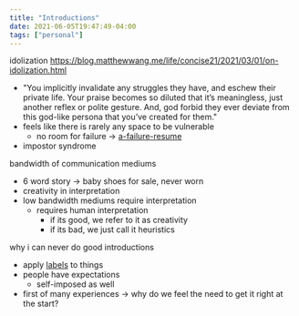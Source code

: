 ```yaml
---
title: "Introductions"
date: 2021-06-05T19:47:49-04:00
tags: ["personal"]
---
```


idolization
https://blog.matthewwang.me/life/concise21/2021/03/01/on-idolization.html
* "You implicitly invalidate any struggles they have, and eschew their private life. Your praise becomes so diluted that it’s meaningless, just another reflex or polite gesture. And, god forbid they ever deviate from this god-like persona that you’ve created for them."
* feels like there is rarely any space to be vulnerable
	* no room for failure -> [a-failure-resume](/posts/a-failure-resume)
* impostor syndrome

bandwidth of communication mediums
* 6 word story → baby shoes for sale, never worn
* creativity in interpretation
* low bandwidth mediums require interpretation
    * requires human interpretation
        * if its good, we refer to it as creativity
        * if its bad, we just call it heuristics
    
why i can never do good introductions
* apply [labels](/thoughts/labels-and-quantization) to things
* people have expectations
    * self-imposed as well
* first of many experiences → why do we feel the need to get it right at the start?